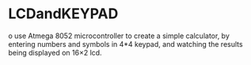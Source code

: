 # LCDandKEYPAD
o use Atmega 8052 microcontroller to create a simple calculator, by entering numbers and symbols in 4*4 keypad, and  watching the results being displayed on 16×2 lcd.
